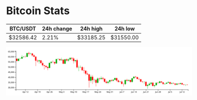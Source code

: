 # Bitcoin Stats

BTC/USDT|24h change|24h high|24h low|
|---|---|---|---|
|$32586.42|2.21%|$33185.25|$31550.00|

<img src="./chart.svg">

